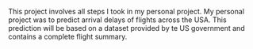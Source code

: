 This project involves all steps I took in my personal project. My personal project was to predict arrival delays of flights across the USA. This prediction will be based on a dataset provided by te US government and contains a complete flight summary.
